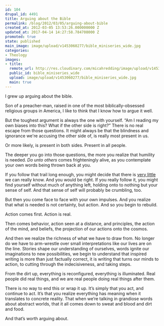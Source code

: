 ```yaml
---
id: 104
drupal_id: 4491
title: Arguing about the Bible
permalink: /blog/2012/03/05/arguing-about-bible
created_at: 2012-03-05 13:53:26.000000000 Z
updated_at: 2017-04-14 14:27:58.784708000 Z
promoted: true
state: published
main_image: image/upload/v1453060277/bible_miniseries_wide.jpg
categories:
- Theology
images:
- title: 
  remote_url: http://res.cloudinary.com/micahredding/image/upload/v1453060277/bible_miniseries_wide.jpg
  public_id: bible_miniseries_wide
  upload: image/upload/v1453060277/bible_miniseries_wide.jpg
  main: true
---
```

I grew up arguing about the bible.

Son of a preacher-man, raised in one of the most biblically-obsessed religious groups in America, I like to think that I know how to argue it well.

But the toughest argument is always the one with yourself. “Am I reading my own biases into this? What if the other side is right?” There is no real escape from those questions. It might always be that the blindness and ignorance we're accusing the other side of, is really most present in us.

Or more likely, is present in both sides. Present in all people.

The deeper you go into those questions, the more you realize that humility is needed. *Do unto others* comes frighteningly alive, as you contemplate your own words being thrown back at you.

If you follow that trail long enough, you might decide that there is [very little](http://micahredding.com/blog/2012/02/29/morality-rational-and-how-we-shape-meaning-void) we can really know. And you would be right. If you really follow it, you might find yourself without much of anything left, holding onto to nothing but your sense of self. And that sense of self will probably be crumbling, too.

But then you come face to face with your own impulses. And you realize that what is needed is not certainty, but action. And so you begin to rebuild.

Action comes first. Action is real.

Then comes behavior, action seen at a distance, and principles, the action of the mind, and beliefs, the projection of our actions onto the cosmos.

And then we realize the richness of what we have to draw from. No longer do we have to arm-wrestle over small interpretations like our lives are on the line. Stories shape our understanding of ourselves, words ignite our imaginations to new possibilities, we begin to understand that inspired writing is more than just factually correct, it is writing that turns our minds to action, to cutting through the indecisiveness, and taking steps.

From the dirt up, everything is reconfigured, everything is illuminated. Real people did real things, and we are real people doing real things after them.

There is no way to end this or wrap it up. It’s simply that you act, and continue to act. It’s that you realize everything has meaning when it translates to concrete reality. That when we’re talking in grandiose words about abstract worlds, that it all comes down to sweat and blood and dirt and food.

And that’s worth arguing about. 
